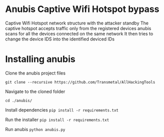 # Anubis Captive Wifi Hotspot bypass

Captive Wifi Hotspot network structure with the attacker standby
The captive hotspot accepts traffic only from the registered devices
anubis scans for all the devices connected on the same network
It then tries to change the device IDS into the identified deviced IDs

Installing anubis
==

Clone the anubis project files

`git clone --recursive https://github.com/Transmetal/AllHackingTools`


Navigate to the cloned folder

`cd ./anubis/`

Install dependencies
`pip install -r requirements.txt`

Run the installer
`pip install -r requirements.txt`

Run anubis
`python anubis.py`
